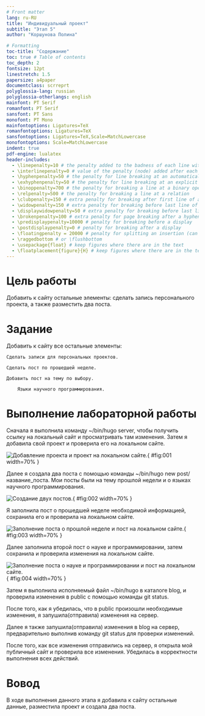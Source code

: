 ```yaml
---
# Front matter
lang: ru-RU
title: "Индивидуальный проект"
subtitle: "Этап 5"
author: "Коршунова Полина"

# Formatting
toc-title: "Содержание"
toc: true # Table of contents
toc_depth: 2
fontsize: 12pt
linestretch: 1.5
papersize: a4paper
documentclass: scrreprt
polyglossia-lang: russian
polyglossia-otherlangs: english
mainfont: PT Serif
romanfont: PT Serif
sansfont: PT Sans
monofont: PT Mono
mainfontoptions: Ligatures=TeX
romanfontoptions: Ligatures=TeX
sansfontoptions: Ligatures=TeX,Scale=MatchLowercase
monofontoptions: Scale=MatchLowercase
indent: true
pdf-engine: lualatex
header-includes:
  - \linepenalty=10 # the penalty added to the badness of each line within a paragraph (no associated penalty node) Increasing the value makes tex try to have fewer lines in the paragraph.
  - \interlinepenalty=0 # value of the penalty (node) added after each line of a paragraph.
  - \hyphenpenalty=50 # the penalty for line breaking at an automatically inserted hyphen
  - \exhyphenpenalty=50 # the penalty for line breaking at an explicit hyphen
  - \binoppenalty=700 # the penalty for breaking a line at a binary operator
  - \relpenalty=500 # the penalty for breaking a line at a relation
  - \clubpenalty=150 # extra penalty for breaking after first line of a paragraph
  - \widowpenalty=150 # extra penalty for breaking before last line of a paragraph
  - \displaywidowpenalty=50 # extra penalty for breaking before last line before a display math
  - \brokenpenalty=100 # extra penalty for page breaking after a hyphenated line
  - \predisplaypenalty=10000 # penalty for breaking before a display
  - \postdisplaypenalty=0 # penalty for breaking after a display
  - \floatingpenalty = 20000 # penalty for splitting an insertion (can only be split footnote in standard LaTeX)
  - \raggedbottom # or \flushbottom
  - \usepackage{float} # keep figures where there are in the text
  - \floatplacement{figure}{H} # keep figures where there are in the text
---
```


# Цель работы

Добавить к сайту остальные элементы: сделать запись персонального проекта, а также разместить два поста.

# Задание

Добавить к сайту все остальные элементы:

	Сделать записи для персональных проектов.

	Сделать пост по прошедшей неделе.

	Добавить пост на тему по выбору.

		Языки научного программирования.

# Выполнение лабораторной работы

Сначала я выполнила команду ~/bin/hugo server, чтобы получить ссылку на локальный сайт и просматривать там изменения. Затем я добавила свой проект и проверила его на локальном сайте.

![Добавление проекта и проект на локальном сайте.](image/1.png){ #fig:001 width=70% }

Далее я создала два поста с помощью команды ~/bin/hugo new post/название_поста. Мои посты были на тему прошлой недели и о языках научного программирования.

![Создание двух постов.](image/2.png){ #fig:002 width=70% }

Я заполнила пост о прошедшей неделе необходимой информацией, сохранила его и проверила на локальном сайте.

![Заполнение поста о прошлой неделе и пост на локальном сайте.](image/3.png){ #fig:003 width=70% }

Далее заполнила второй пост о науке и программировании, затем сохранила и проверила изменения на локальном сайте.

![Заполнение поста о науке и программировании и пост на локальном сайте. ](image/4.png){ #fig:004 width=70% }

Затем я выполнила исполняемый файл ~/bin/hugo в каталоге blog, и проверила изменения в public с помощью команды git status. 

После того, как я убедилась, что в public произошли необходимые изменения, я запушила(отправила) изменения на сервер.

Далее я также запушила(отправила) изменения в blog на сервер, предварительно выполнив команду git status для проверки изменений.

После того, как все изменения отправились на сервер, я открыла мой публичный сайт и проверила все изменения. Убедилась в корректности выполнения всех действий.

# Вовод

В ходе выполнения данного этапа я добавила к сайту остальные данные, разместила проект и создала два поста.


